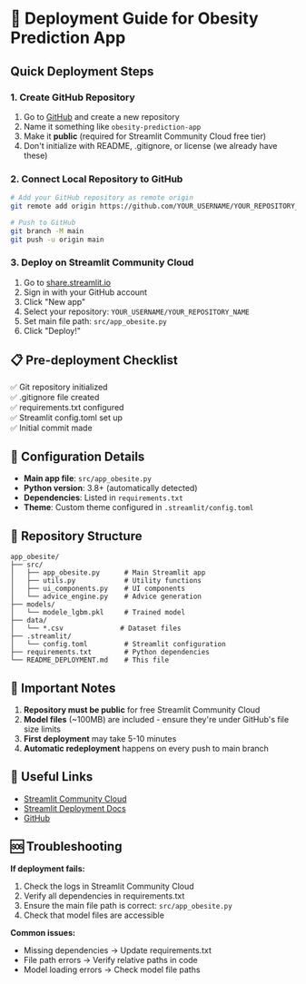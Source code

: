 # 🚀 Deployment Guide for Obesity Prediction App

## Quick Deployment Steps

### 1. Create GitHub Repository
1. Go to [GitHub](https://github.com) and create a new repository
2. Name it something like `obesity-prediction-app`
3. Make it **public** (required for Streamlit Community Cloud free tier)
4. Don't initialize with README, .gitignore, or license (we already have these)

### 2. Connect Local Repository to GitHub
```bash
# Add your GitHub repository as remote origin
git remote add origin https://github.com/YOUR_USERNAME/YOUR_REPOSITORY_NAME.git

# Push to GitHub
git branch -M main
git push -u origin main
```

### 3. Deploy on Streamlit Community Cloud
1. Go to [share.streamlit.io](https://share.streamlit.io)
2. Sign in with your GitHub account
3. Click "New app"
4. Select your repository: `YOUR_USERNAME/YOUR_REPOSITORY_NAME`
5. Set main file path: `src/app_obesite.py`
6. Click "Deploy!"

## 📋 Pre-deployment Checklist

✅ Git repository initialized  
✅ .gitignore file created  
✅ requirements.txt configured  
✅ Streamlit config.toml set up  
✅ Initial commit made  

## 🔧 Configuration Details

- **Main app file**: `src/app_obesite.py`
- **Python version**: 3.8+ (automatically detected)
- **Dependencies**: Listed in `requirements.txt`
- **Theme**: Custom theme configured in `.streamlit/config.toml`

## 📁 Repository Structure
```
app_obesite/
├── src/
│   ├── app_obesite.py      # Main Streamlit app
│   ├── utils.py            # Utility functions
│   ├── ui_components.py    # UI components
│   └── advice_engine.py    # Advice generation
├── models/
│   └── modele_lgbm.pkl     # Trained model
├── data/
│   └── *.csv              # Dataset files
├── .streamlit/
│   └── config.toml         # Streamlit configuration
├── requirements.txt        # Python dependencies
└── README_DEPLOYMENT.md    # This file
```

## 🚨 Important Notes

1. **Repository must be public** for free Streamlit Community Cloud
2. **Model files** (~100MB) are included - ensure they're under GitHub's file size limits
3. **First deployment** may take 5-10 minutes
4. **Automatic redeployment** happens on every push to main branch

## 🔗 Useful Links

- [Streamlit Community Cloud](https://share.streamlit.io)
- [Streamlit Deployment Docs](https://docs.streamlit.io/streamlit-community-cloud)
- [GitHub](https://github.com)

## 🆘 Troubleshooting

**If deployment fails:**
1. Check the logs in Streamlit Community Cloud
2. Verify all dependencies in requirements.txt
3. Ensure the main file path is correct: `src/app_obesite.py`
4. Check that model files are accessible

**Common issues:**
- Missing dependencies → Update requirements.txt
- File path errors → Verify relative paths in code
- Model loading errors → Check model file paths